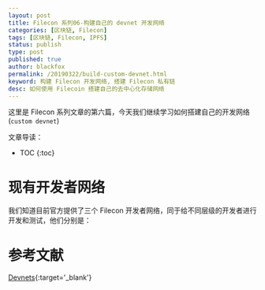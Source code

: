 ```yaml
---
layout: post
title: Filecon 系列06-构建自己的 devnet 开发网络
categories: [区块链, Filecon]
tags: [区块链, Filecon, IPFS]
status: publish
type: post
published: true
author: blackfox
permalink: /20190322/build-custom-devnet.html
keyword: 构建 Filecon 开发网络, 搭建 Filecon 私有链
desc: 如何使用 Filecoin 搭建自己的去中心化存储网络
---
```


这里是 Filecon 系列文章的第六篇，今天我们继续学习如何搭建自己的开发网络(`custom devnet`)

文章导读：

* TOC
{:toc}

# 现有开发者网络

我们知道目前官方提供了三个 Filecon 开发者网络，同于给不同层级的开发者进行开发和测试，他们分别是：



# 参考文献
[Devnets](https://github.com/filecoin-project/go-filecoin/wiki/Devnets){:target='_blank'}

